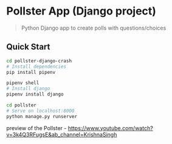# Pollster App (Django project)

> Python Django app to create polls with questions/choices

## Quick Start
``` bash
cd pollster-django-crash
# Install dependencies
pip install pipenv

pipenv shell
# Install django
pipenv install django

cd pollster
# Serve on localhost:8000
python manage.py runserver
```
preview of the Pollster - https://www.youtube.com/watch?v=3k4Q3RFugsE&ab_channel=KrishnaSingh

